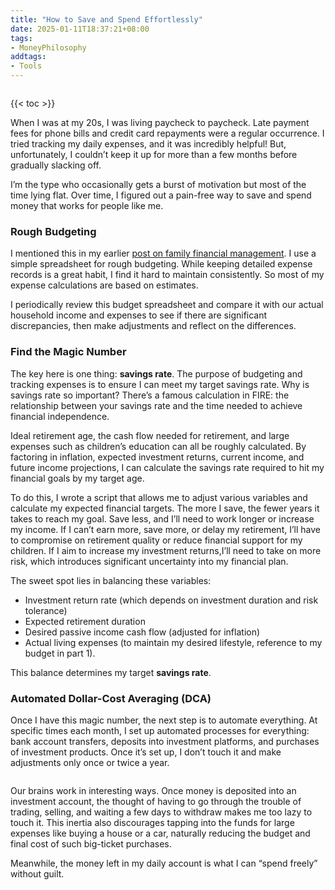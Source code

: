 ```yaml
---
title: "How to Save and Spend Effortlessly"
date: 2025-01-11T18:37:21+08:00
tags:
- MoneyPhilosophy
addtags:
- Tools
---
```


<div style="text-align: center">
    <span class="image fit" style="max-width: 500px;"><img src="https://s3.ap-southeast-1.amazonaws.com/littlecheesecake.me/money.sense/save_and_spend_effortlessly/save_effortlessly_cover.jpg" alt="" /></span>
</div>

{{< toc >}}

When I was at my 20s, I was living paycheck to paycheck. Late payment fees for phone bills and credit card repayments were a regular occurrence. I tried tracking my daily expenses, and it was incredibly helpful! But, unfortunately, I couldn’t keep it up for more than a few months before gradually slacking off.  

I’m the type who occasionally gets a burst of motivation but most of the time lying flat. Over time, I figured out a pain-free way to save and spend money that works for people like me.

### Rough Budgeting

I mentioned this in my earlier [post on family financial management](/posts/income-earning-family-wealth-management/). I use a simple spreadsheet for rough budgeting. While keeping detailed expense records is a great habit, I find it hard to maintain consistently. So most of my expense calculations are based on estimates.  

I periodically review this budget spreadsheet and compare it with our actual household income and expenses to see if there are significant discrepancies, then make adjustments and reflect on the differences.

### Find the Magic Number

The key here is one thing: **savings rate**. The purpose of budgeting and tracking expenses is to ensure I can meet my target savings rate. Why is savings rate so important? There’s a famous calculation in FIRE: the relationship between your savings rate and the time needed to achieve financial independence.

Ideal retirement age, the cash flow needed for retirement, and large expenses such as children’s education can all be roughly calculated. By factoring in inflation, expected investment returns, current income, and future income projections, I can calculate the savings rate required to hit my financial goals by my target age.

To do this, I wrote a script that allows me to adjust various variables and calculate my expected financial targets. The more I save, the fewer years it takes to reach my goal. Save less, and I’ll need to work longer or increase my income. If I can’t earn more, save more, or delay my retirement, I’ll have to compromise on retirement quality or reduce financial support for my children. If I aim to increase my investment returns,I’ll need to take on more risk, which introduces significant uncertainty into my financial plan.

The sweet spot lies in balancing these variables:  
- Investment return rate (which depends on investment duration and risk tolerance)  
- Expected retirement duration
- Desired passive income cash flow (adjusted for inflation)  
- Actual living expenses (to maintain my desired lifestyle, reference to my budget in part 1).  

This balance determines my target **savings rate**.

### Automated Dollar-Cost Averaging (DCA)

Once I have this magic number, the next step is to automate everything. At specific times each month, I set up automated processes for everything: bank account transfers, deposits into investment platforms, and purchases of investment products. Once it’s set up, I don’t touch it and make adjustments only once or twice a year.

<div>
    <span class="image fit" style="max-width: 1000px;"><img src="https://s3.ap-southeast-1.amazonaws.com/littlecheesecake.me/money.sense/save_and_spend_effortlessly/FIRE-monthly-income-distribution-2024-hidecost.png" alt="" /></span>
</div>

Our brains work in interesting ways. Once money is deposited into an investment account, the thought of having to go through the trouble of trading, selling, and waiting a few days to withdraw makes me too lazy to touch it. This inertia also discourages tapping into the funds for large expenses like buying a house or a car, naturally reducing the budget and final cost of such big-ticket purchases. 

Meanwhile, the money left in my daily account is what I can “spend freely” without guilt.  
